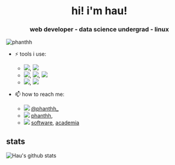 <h1 align="center">hi! i'm hau!</h1>
<h3 align="center">web developer - data science undergrad - linux</h3>

<p align="left"> <img src="https://komarev.com/ghpvc/?username=phanthh" alt="phanthh" /> </p>

- ⚡ tools i use:

  - [![](https://img.shields.io/badge/Arch_Linux-1793D1?style=flat&logo=arch-linux&logoColor=white)](https://archlinux.org/), [![](https://img.shields.io/badge/NeoVim-%2357A143.svg?&style=flat&logo=neovim&logoColor=white)](https://github.com/neovim/neovim)
  - [![](https://img.shields.io/badge/PyTorch-EE4C2C?style=flat&logo=PyTorch&logoColor=white)](https://github.com/pytorch/pytorch), [![](https://img.shields.io/badge/scikit_learn-F7931E?style=flat&logo=scikit-learn&logoColor=white)](https://scikit-learn.org/stable/index.html), [![](https://img.shields.io/badge/R-276DC3?style=flat&logo=r&logoColor=white)](https://www.r-project.org/)
  - [![](https://img.shields.io/badge/next.js-000000?style=flat&logo=nextdotjs&logoColor=white)](https://github.com/vercel/next.js/), [![](https://img.shields.io/badge/Tailwind_CSS-38B2AC?style=flat&logo=tailwind-css&logoColor=white)](https://github.com/tailwindlabs/tailwindcss)

- 📫 how to reach me:

  - ![](https://img.shields.io/badge/Twitter-1DA1F2?style=flat&logo=twitter&logoColor=white) [@phanthh\_](https://twitter.com/phanthh_)
  - ![](https://img.shields.io/badge/LinkedIn-0077B5?style=flat&logo=linkedin&logoColor=white) [phanthh](https://www.linkedin.com/in/phanthh/),
  - ![](https://img.shields.io/badge/Gmail-D14836?style=flat&logo=gmail&logoColor=white) [software](mailto:phanthh25701@gmail.com), [academia](mailto:hau.phan@aalto.fi)

## stats

![Hau's github stats](https://github-readme-stats.vercel.app/api?username=phanthh&&show_icons=true&title_color=ffffff&icon_color=bb2acf&text_color=ffffff&bg_color=101010)<br>
